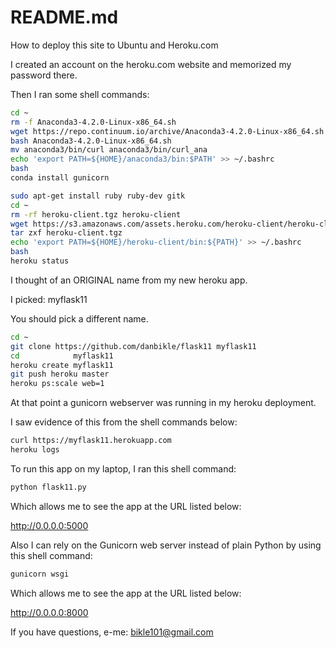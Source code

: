 # README.md

How to deploy this site to Ubuntu and Heroku.com

I created an account on the heroku.com website and memorized my password there.

Then I ran some shell commands:

```bash
cd ~
rm -f Anaconda3-4.2.0-Linux-x86_64.sh
wget https://repo.continuum.io/archive/Anaconda3-4.2.0-Linux-x86_64.sh
bash Anaconda3-4.2.0-Linux-x86_64.sh
mv anaconda3/bin/curl anaconda3/bin/curl_ana
echo 'export PATH=${HOME}/anaconda3/bin:$PATH' >> ~/.bashrc
bash
conda install gunicorn
```

```bash
sudo apt-get install ruby ruby-dev gitk
cd ~
rm -rf heroku-client.tgz heroku-client
wget https://s3.amazonaws.com/assets.heroku.com/heroku-client/heroku-client.tgz
tar zxf heroku-client.tgz
echo 'export PATH=${HOME}/heroku-client/bin:${PATH}' >> ~/.bashrc
bash
heroku status
```

I thought of an ORIGINAL name from my new heroku app.

I picked: myflask11

You should pick a different name.

```bash
cd ~
git clone https://github.com/danbikle/flask11 myflask11
cd            myflask11
heroku create myflask11
git push heroku master
heroku ps:scale web=1
```

At that point a gunicorn webserver was running in my heroku deployment.

I saw evidence of this from the shell commands below:

```bash
curl https://myflask11.herokuapp.com
heroku logs
```

To run this app on my laptop, I ran this shell command:

```bash
python flask11.py
```

Which allows me to see the app at the URL listed below:

http://0.0.0.0:5000

Also I can rely on the Gunicorn web server instead of plain Python by using this shell command:

```bash
gunicorn wsgi
```

Which allows me to see the app at the URL listed below:

http://0.0.0.0:8000

If you have questions, e-me: bikle101@gmail.com
